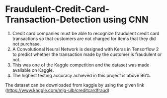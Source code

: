 # Fraudulent-Credit-Card-Transaction-Detection using CNN
1. Credit card companies must be able to recognize fraudulent credit card transactions so that customers are not charged for items that they did not purchase.
2. A Convolutional Neural Network is designed with Keras in Tensorflow 2 to predict whether the transaction made by the customer is fraudulent or not.
3. This was one of the Kaggle competition and the dataset was made available on Kaggle.
4. The highest testing accuracy achieved in this project is above 96%.


The dataset can be downloaded from kaggle by using the given link  (https://www.kaggle.com/mlg-ulb/creditcardfraud)
